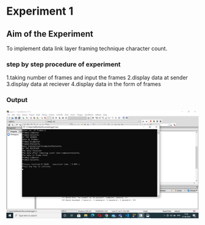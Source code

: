 # Experiment 1

## Aim of the Experiment
To implement data link layer framing technique character count.

### step by step procedure of experiment
1.taking number of frames and input the frames
2.display data at sender
3.display data at reciever
4.display data in the form of frames

### Output
![Output](pgm1op.png)
